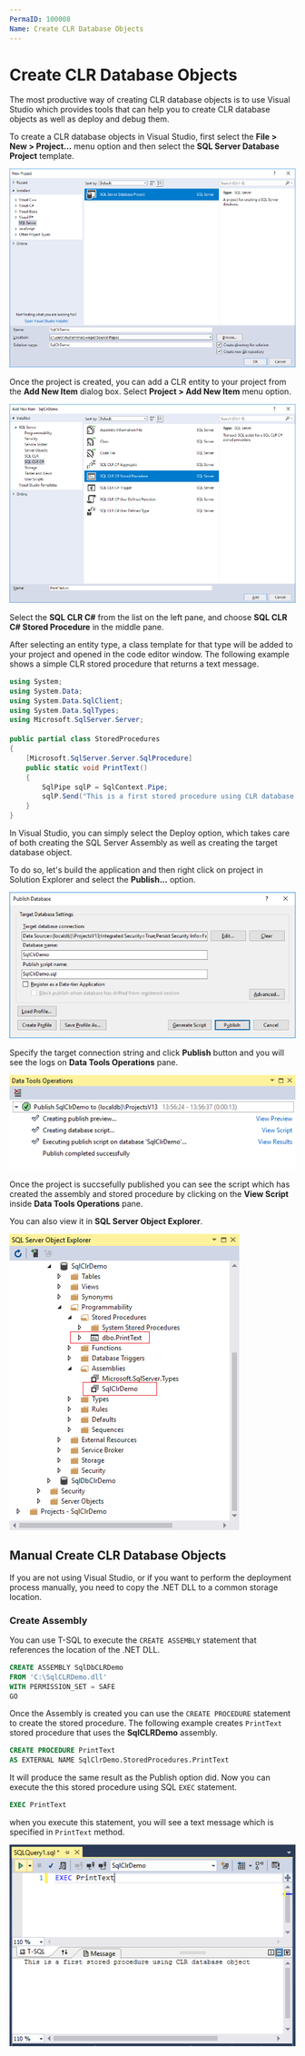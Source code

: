 ```yaml
---
PermaID: 100008
Name: Create CLR Database Objects
---
```


# Create CLR Database Objects

The most productive way of creating CLR database objects is to use Visual Studio which provides tools that can help you to create CLR database objects as well as deploy and debug them.

To create a CLR database objects in Visual Studio, first select the **File > New > Project...** menu option and then select the **SQL Server Database Project** template.

<img src="images/create-clr-objects1.png" alt="Create clr objects-1">

Once the project is created, you can add a CLR entity to your project from the **Add New Item** dialog box. Select **Project > Add New Item** menu option.

<img src="images/create-clr-objects2.png" alt="Create clr objects-2">

Select the **SQL CLR C#** from the list on the left pane, and choose **SQL CLR C# Stored Procedure** in the middle pane. 

After selecting an entity type, a class template for that type will be added to your project and opened in the code editor window. The following example shows a simple CLR stored procedure that returns a text message.

```csharp
using System;
using System.Data;
using System.Data.SqlClient;
using System.Data.SqlTypes;
using Microsoft.SqlServer.Server;

public partial class StoredProcedures
{
    [Microsoft.SqlServer.Server.SqlProcedure]
    public static void PrintText()
    {
        SqlPipe sqlP = SqlContext.Pipe;
        sqlP.Send("This is a first stored procedure using CLR database object");
    }
}
```

In Visual Studio, you can simply select the Deploy option, which takes care of both creating the SQL Server Assembly as well as creating the target database object. 

To do so, let's build the application and then right click on project in Solution Explorer and select the **Publish...** option.

<img src="images/create-clr-objects3.png" alt="Create clr objects-3">

Specify the target connection string and click **Publish** button and you will see the logs on **Data Tools Operations** pane.

<img src="images/create-clr-objects4.png" alt="Create clr objects-4">

Once the project is succsefully published you can see the script which has created the assembly and stored procedure by clicking on the **View Script** inside **Data Tools Operations** pane.

You can also view it in **SQL Server Object Explorer**.

<img src="images/create-clr-objects5.png" alt="Create clr objects-5">

## Manual Create CLR Database Objects

If you are not using Visual Studio, or if you want to perform the deployment process manually, you need to copy the .NET DLL to a common storage location. 

### Create Assembly

You can use T-SQL to execute the `CREATE ASSEMBLY` statement that references the location of the .NET DLL.

```sql
CREATE ASSEMBLY SqlDbCLRDemo 
FROM 'C:\SqlCLRDemo.dll' 
WITH PERMISSION_SET = SAFE
GO
```

Once the Assembly is created you can use the `CREATE PROCEDURE` statement to create the stored procedure. The following example creates `PrintText` stored procedure that uses the **SqlCLRDemo** assembly.

```sql
CREATE PROCEDURE PrintText
AS EXTERNAL NAME SqlClrDemo.StoredProcedures.PrintText
```

It will produce the same result as the Publish option did. Now you can execute the this stored procedure using SQL `EXEC` statement.

```sql
EXEC PrintText
```

when you execute this statement, you will see a text message which is specified in `PrintText` method.

<img src="images/create-clr-objects6.png" alt="Create clr objects-6">
